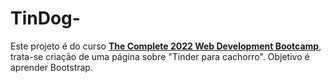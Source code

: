 # TinDog-
Este projeto é do curso [**The Complete 2022 Web Development Bootcamp**](https://www.udemy.com/share/1013gG3@wWIIHL6zwiEoC-l5ZAV0Mq0VclJPsAmlo6waxpFj7QDy8_3FSQLWmkx6I3WZBKvn/), trata-se criação de uma página sobre "Tinder para cachorro". Objetivo é aprender Bootstrap.
